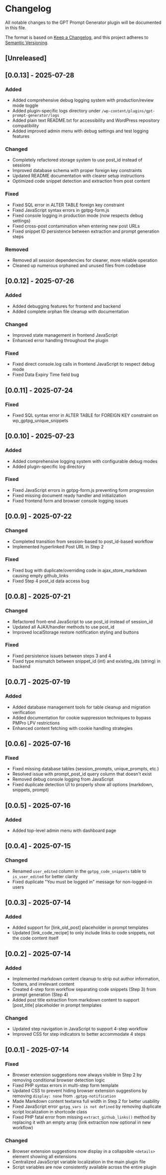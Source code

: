 # Changelog
All notable changes to the GPT Prompt Generator plugin will be documented in this file.

The format is based on [Keep a Changelog](https://keepachangelog.com/en/1.0.0/),
and this project adheres to [Semantic Versioning](https://semver.org/spec/v2.0.0.html).

## [Unreleased]

## [0.0.13] - 2025-07-28
### Added
- Added comprehensive debug logging system with production/review mode toggle
- Added plugin-specific logs directory under `/wp-content/plugins/gpt-prompt-generator/logs`
- Added plain text README.txt for accessibility and WordPress repository compatibility
- Added improved admin menu with debug settings and test logging features

### Changed
- Completely refactored storage system to use post_id instead of sessions
- Improved database schema with proper foreign key constraints
- Updated README documentation with clearer setup instructions
- Optimized code snippet detection and extraction from post content

### Fixed
- Fixed SQL error in ALTER TABLE foreign key constraint
- Fixed JavaScript syntax errors in gptpg-form.js
- Fixed console logging in production mode (now respects debug settings)
- Fixed cross-post contamination when entering new post URLs
- Fixed snippet ID persistence between extraction and prompt generation steps

### Removed
- Removed all session dependencies for cleaner, more reliable operation
- Cleaned up numerous orphaned and unused files from codebase

## [0.0.12] - 2025-07-26
### Added
- Added debugging features for frontend and backend
- Added complete orphan file cleanup with documentation

### Changed
- Improved state management in frontend JavaScript
- Enhanced error handling throughout the plugin

### Fixed
- Fixed direct console.log calls in frontend JavaScript to respect debug mode
- Fixed Data Expiry Time field bug

## [0.0.11] - 2025-07-24
### Fixed
- Fixed SQL syntax error in ALTER TABLE for FOREIGN KEY constraint on wp_gptpg_unique_snippets

## [0.0.10] - 2025-07-23
### Added
- Added comprehensive logging system with configurable debug modes
- Added plugin-specific log directory

### Fixed
- Fixed JavaScript errors in gptpg-form.js preventing form progression
- Fixed missing document ready handler and initialization
- Fixed frontend form and browser console logging issues

## [0.0.9] - 2025-07-22
### Changed
- Completed transition from session-based to post_id-based workflow
- Implemented hyperlinked Post URL in Step 2

### Fixed
- Fixed bug with duplicate/overriding code in ajax_store_markdown causing empty github_links
- Fixed Step 4 post_id data access bug

## [0.0.8] - 2025-07-21
### Changed
- Refactored front-end JavaScript to use post_id instead of session_id
- Updated all AJAX/handler methods to use post_id
- Improved localStorage restore notification styling and buttons

### Fixed
- Fixed persistence issues between steps 3 and 4
- Fixed type mismatch between snippet_id (int) and existing_ids (string) in backend

## [0.0.7] - 2025-07-19
### Added
- Added database management tools for table cleanup and migration verification
- Added documentation for cookie suppression techniques to bypass PMPro LPV restrictions
- Enhanced content fetching with cookie handling strategies

## [0.0.6] - 2025-07-16
### Fixed
- Fixed missing database tables (session_prompts, unique_prompts, etc.)
- Resolved issue with prompt_post_id query column that doesn't exist
- Removed debug console logging from JavaScript
- Fixed duplicate detection UI to properly show all options (markdown, snippets, prompt)

## [0.0.5] - 2025-07-16
### Added
- Added top-level admin menu with dashboard page

## [0.0.4] - 2025-07-15
### Changed
- Renamed `user_edited` column in the `gptpg_code_snippets` table to `is_user_edited` for better clarity
- Fixed duplicate "You must be logged in" message for non-logged-in users

## [0.0.3] - 2025-07-14
### Added
- Added support for [link_old_post] placeholder in prompt templates
- Updated [link_code_recipe] to only include links to code snippets, not the code content itself

## [0.0.2] - 2025-07-14
### Added
- Implemented markdown content cleanup to strip out author information, footers, and irrelevant content
- Created 4-step form workflow separating code snippets (Step 3) from prompt generation (Step 4)
- Added post title extraction from markdown content to support [post_title] placeholder in prompt templates

### Changed
- Updated step navigation in JavaScript to support 4-step workflow
- Improved CSS for step indicators to better accommodate 4 steps

## [0.0.1] - 2025-07-14
### Fixed
- Browser extension suggestions now always visible in Step 2 by removing conditional browser detection logic
- Fixed PHP syntax errors in multi-step form template
- Updated CSS to prevent hiding browser extension suggestions by removing `display: none` from `.gptpg-notification`
- Made Markdown content textarea full width in Step 2 for better usability
- Fixed JavaScript error `gptpg_vars is not defined` by removing duplicate script localization in shortcode class
- Fixed PHP fatal error from missing `extract_github_links()` method by replacing it with an empty array (link extraction now optional in new workflow)

### Changed
- Browser extension suggestions now display in a collapsible `<details>` element showing all extensions
- Centralized JavaScript variable localization in the main plugin file
- Script variables are now consistently available across the entire plugin
